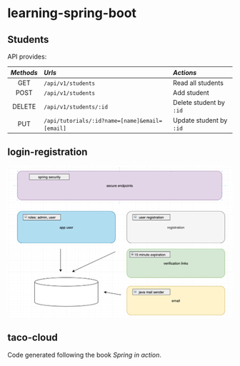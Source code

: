 # learning-spring-boot
 
## Students

API provides:

| *Methods*  | *Urls*                                          | *Actions*               |
|:----------:|:------------------------------------------------|:------------------------|
|    GET     | `/api/v1/students`                              | Read all students       |
|    POST    | `/api/v1/students`                              | Add student             |
|    DELETE  | `/api/v1/students/:id`                          | Delete student by `:id` |
|    PUT     | `/api/tutorials/:id?name=[name]&email=[email]`  | Update student by `:id` |

## login-registration

![diagram](https://github.com/david-villamil/learning-spring-boot/blob/main/login-registration/screenshots/diagram.png)

## taco-cloud

Code generated following the book <i>Spring in action</i>.
